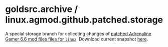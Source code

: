 # goldsrc.archive / linux.agmod.github.patched.storage
A special storage branch for collecting changes of [patched Adrenaline Gamer 6.6 mod files files for `linux`](content).
Download current snapshot [here](../../archive/refs/heads/linux.agmod.github.patched.storage.zip).
